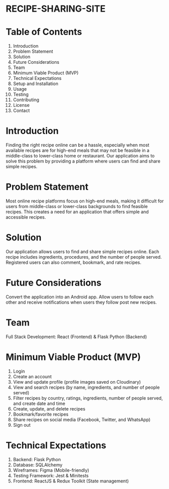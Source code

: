 # RECIPE-SHARING-SITE

# Table of Contents

1. Introduction
2. Problem Statement
3. Solution
4. Future Considerations
5. Team
6. Minimum Viable Product (MVP)
7. Technical Expectations
8. Setup and Installation
9. Usage
10. Testing
11. Contributing
12. License
13. Contact

 # Introduction
Finding the right recipe online can be a hassle, especially when most available recipes are for high-end meals that may not be feasible in a middle-class to lower-class home or restaurant. Our application aims to solve this problem by providing a platform where users can find and share simple recipes.

 # Problem Statement
Most online recipe platforms focus on high-end meals, making it difficult for users from middle-class or lower-class backgrounds to find feasible recipes. This creates a need for an application that offers simple and accessible recipes.

 # Solution
Our application allows users to find and share simple recipes online. Each recipe includes ingredients, procedures, and the number of people served. Registered users can also comment, bookmark, and rate recipes.

 # Future Considerations
Convert the application into an Android app.
Allow users to follow each other and receive notifications when users they follow post new recipes.

 # Team
Full Stack Development: React (Frontend) & Flask Python (Backend)

 # Minimum Viable Product (MVP)
1. Login
2. Create an account
3. View and update profile (profile images saved on Cloudinary)
4. View and search recipes (by name, ingredients, and number of people served)
5. Filter recipes by country, ratings, ingredients, number of people served, and create date and time
6. Create, update, and delete recipes
7. Bookmark/favorite recipes
8. Share recipes on social media (Facebook, Twitter, and WhatsApp)
9. Sign out
   
 # Technical Expectations
1. Backend: Flask Python
2. Database: SQLAlchemy
3. Wireframes: Figma (Mobile-friendly)
4. Testing Framework: Jest & Minitests
5. Frontend: ReactJS & Redux Toolkit (State management)
